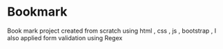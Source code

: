 # Bookmark
Book mark project created from scratch using html , css , js , bootstrap , I also applied form validation using Regex
